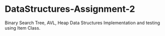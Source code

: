 # DataStructures-Assignment-2
Binary Search Tree, AVL, Heap Data Structures Implementation and testing using Item Class.
